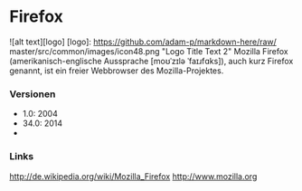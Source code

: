 # Firefox
![alt text][logo]
[logo]: https://github.com/adam-p/markdown-here/raw/
  master/src/common/images/icon48.png "Logo Title Text 2"
Mozilla Firefox (amerikanisch-englische Aussprache [moʊˈzɪlə ˈfaɪɹfɑks]),
auch kurz Firefox genannt, ist ein freier Webbrowser des Mozilla-Projektes.
### Versionen
* 1.0:   2004
* 34.0:  2014
*
### Links
http://de.wikipedia.org/wiki/Mozilla_Firefox
    http://www.mozilla.org

